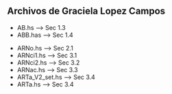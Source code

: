 Archivos de Graciela Lopez Campos 
----------------------------
- AB.hs --> Sec 1.3
- ABB.has --> Sec 1.4
+ ARNo.hs --> Sec 2.1
+ ARNci1.hs --> Sec 3.1
+ ARNci2.hs --> Sec 3.2
+ ARNac.hs --> Sec 3.3
+ ARTa_V2_set.hs --> Sec 3.4
+ ARTa.hs --> Sec 3.4
